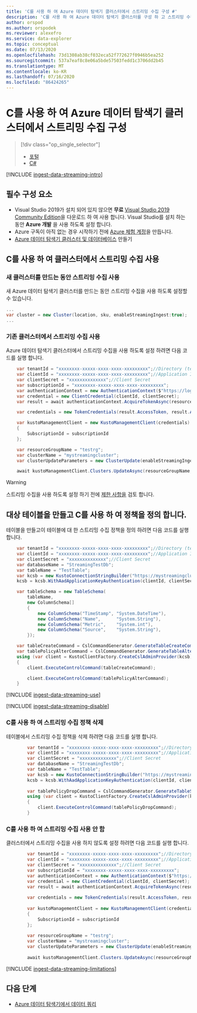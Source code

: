 ```yaml
---
title: 'C를 사용 하 여 Azure 데이터 탐색기 클러스터에서 스트리밍 수집 구성 #'
description: 'C를 사용 하 여 Azure 데이터 탐색기 클러스터를 구성 하 고 스트리밍 수집을 사용 하 여 데이터 로드를 시작 하는 방법을 알아봅니다. #'
author: orspod
ms.author: orspodek
ms.reviewer: alexefro
ms.service: data-explorer
ms.topic: conceptual
ms.date: 07/13/2020
ms.openlocfilehash: 73d1308ab38cf032eca52f772627f0946b5ea252
ms.sourcegitcommit: 537a7eaf8c8e06a5bde57503fedd1c3706dd2b45
ms.translationtype: MT
ms.contentlocale: ko-KR
ms.lasthandoff: 07/16/2020
ms.locfileid: "86424265"
---
```

# <a name="configure-streaming-ingestion-on-your-azure-data-explorer-cluster-using-c"></a>C를 사용 하 여 Azure 데이터 탐색기 클러스터에서 스트리밍 수집 구성 #

> [!div class="op_single_selector"]
> * [포털](ingest-data-streaming.md)
> * [C#](ingest-data-streaming-csharp.md)

[!INCLUDE [ingest-data-streaming-intro](includes/ingest-data-streaming-intro.md)]

## <a name="prerequisites"></a>필수 구성 요소

* Visual Studio 2019가 설치 되어 있지 않으면 **무료** [Visual Studio 2019 Community Edition](https://www.visualstudio.com/downloads/)을 다운로드 하 여 사용 합니다.  Visual Studio를 설치 하는 동안 **Azure 개발** 을 사용 하도록 설정 합니다.
* Azure 구독이 아직 없는 경우 시작하기 전에 [Azure 체험 계정](https://azure.microsoft.com/free/)을 만듭니다.
* [Azure 데이터 탐색기 클러스터 및 데이터베이스](create-cluster-database-csharp.md) 만들기
   
## <a name="enable-streaming-ingestion-on-your-cluster-using-c"></a>C를 사용 하 여 클러스터에서 스트리밍 수집 사용 #

### <a name="enable-streaming-ingestion-while-creating-a-new-cluster"></a>새 클러스터를 만드는 동안 스트리밍 수집 사용

새 Azure 데이터 탐색기 클러스터를 만드는 동안 스트리밍 수집을 사용 하도록 설정할 수 있습니다.

```csharp
...
var cluster = new Cluster(location, sku, enableStreamingIngest:true);
...
```

### <a name="enable-streaming-ingestion-on-an-existing-cluster"></a>기존 클러스터에서 스트리밍 수집 사용

Azure 데이터 탐색기 클러스터에서 스트리밍 수집을 사용 하도록 설정 하려면 다음 코드를 실행 합니다.

```csharp
    var tenantId = "xxxxxxxx-xxxxx-xxxx-xxxx-xxxxxxxxx";//Directory (tenant) ID
    var clientId = "xxxxxxxx-xxxxx-xxxx-xxxx-xxxxxxxxx";//Application ID
    var clientSecret = "xxxxxxxxxxxxxx";//Client Secret
    var subscriptionId = "xxxxxxxx-xxxxx-xxxx-xxxx-xxxxxxxxx";
    var authenticationContext = new AuthenticationContext($"https://login.windows.net/{tenantId}");
    var credential = new ClientCredential(clientId, clientSecret);
    var result = await authenticationContext.AcquireTokenAsync(resource: "https://management.core.windows.net/", clientCredential: credential);

    var credentials = new TokenCredentials(result.AccessToken, result.AccessTokenType);

    var kustoManagementClient = new KustoManagementClient(credentials)
    {
        SubscriptionId = subscriptionId
    };

    var resourceGroupName = "testrg";
    var clusterName = "mystreamingcluster";
    var clusterUpdateParameters = new ClusterUpdate(enableStreamingIngest: true);

    await kustoManagementClient.Clusters.UpdateAsync(resourceGroupName, clusterName, clusterUpdateParameters);
```

> [!WARNING]
> 스트리밍 수집을 사용 하도록 설정 하기 전에 [제한 사항을](#limitations) 검토 합니다.

## <a name="create-a-target-table-and-define-the-policy-using-c"></a>대상 테이블을 만들고 C를 사용 하 여 정책을 정의 합니다. #

테이블을 만들고이 테이블에 대 한 스트리밍 수집 정책을 정의 하려면 다음 코드를 실행 합니다.

```csharp
    var tenantId = "xxxxxxxx-xxxxx-xxxx-xxxx-xxxxxxxxx";//Directory (tenant) ID
    var clientId = "xxxxxxxx-xxxxx-xxxx-xxxx-xxxxxxxxx";//Application ID
    var clientSecret = "xxxxxxxxxxxxxx";//Client Secret
    var databaseName = "StreamingTestDb";
    var tableName = "TestTable";
    var kcsb = new KustoConnectionStringBuilder("https://mystreamingcluster.westcentralus.kusto.windows.net", databaseName);
    kcsb = kcsb.WithAadApplicationKeyAuthentication(clientId, clientSecret, tenantId);

    var tableSchema = new TableSchema(
        tableName,
        new ColumnSchema[]
        {
            new ColumnSchema("TimeStamp", "System.DateTime"),
            new ColumnSchema("Name",      "System.String"),
            new ColumnSchema("Metric",    "System.int"),
            new ColumnSchema("Source",    "System.String"),
        });

    var tableCreateCommand = CslCommandGenerator.GenerateTableCreateCommand(tableSchema);
    var tablePolicyAlterCommand = CslCommandGenerator.GenerateTableAlterStreamingIngestionPolicyCommand(tableName, isEnabled: true);
    using (var client = KustoClientFactory.CreateCslAdminProvider(kcsb))
    {
        client.ExecuteControlCommand(tableCreateCommand);

        client.ExecuteControlCommand(tablePolicyAlterCommand);
    }
```

[!INCLUDE [ingest-data-streaming-use](includes/ingest-data-streaming-types.md)]

[!INCLUDE [ingest-data-streaming-disable](includes/ingest-data-streaming-disable.md)]

### <a name="drop-the-streaming-ingestion-policy-using-c"></a>C를 사용 하 여 스트리밍 수집 정책 삭제 #

테이블에서 스트리밍 수집 정책을 삭제 하려면 다음 코드를 실행 합니다.
    
```csharp
        var tenantId = "xxxxxxxx-xxxxx-xxxx-xxxx-xxxxxxxxx";//Directory (tenant) ID
        var clientId = "xxxxxxxx-xxxxx-xxxx-xxxx-xxxxxxxxx";//Application ID
        var clientSecret = "xxxxxxxxxxxxxx";//Client Secret
        var databaseName = "StreamingTestDb";
        var tableName = "TestTable";
        var kcsb = new KustoConnectionStringBuilder("https://mystreamingcluster.westcentralus.kusto.windows.net", databaseName);
        kcsb = kcsb.WithAadApplicationKeyAuthentication(clientId, clientSecret, tenantId);
    
        var tablePolicyDropCommand = CslCommandGenerator.GenerateTableStreamingIngestionPolicyDropCommand(databaseName, tableName);
        using (var client = KustoClientFactory.CreateCslAdminProvider(kcsb))
        {
            client.ExecuteControlCommand(tablePolicyDropCommand);
        }
```

### <a name="disable-streaming-ingestion-using-c"></a>C를 사용 하 여 스트리밍 수집 사용 안 함 #

클러스터에서 스트리밍 수집을 사용 하지 않도록 설정 하려면 다음 코드를 실행 합니다.
    
```csharp
        var tenantId = "xxxxxxxx-xxxxx-xxxx-xxxx-xxxxxxxxx";//Directory (tenant) ID
        var clientId = "xxxxxxxx-xxxxx-xxxx-xxxx-xxxxxxxxx";//Application ID
        var clientSecret = "xxxxxxxxxxxxxx";//Client Secret
        var subscriptionId = "xxxxxxxx-xxxxx-xxxx-xxxx-xxxxxxxxx";
        var authenticationContext = new AuthenticationContext($"https://login.windows.net/{tenantId}");
        var credential = new ClientCredential(clientId, clientSecret);
        var result = await authenticationContext.AcquireTokenAsync(resource: "https://management.core.windows.net/", clientCredential: credential);
    
        var credentials = new TokenCredentials(result.AccessToken, result.AccessTokenType);
    
        var kustoManagementClient = new KustoManagementClient(credentials)
        {
            SubscriptionId = subscriptionId
        };
    
        var resourceGroupName = "testrg";
        var clusterName = "mystreamingcluster";
        var clusterUpdateParameters = new ClusterUpdate(enableStreamingIngest: false);
    
        await kustoManagementClient.Clusters.UpdateAsync(resourceGroupName, clusterName, clusterUpdateParameters);
```
    
[!INCLUDE [ingest-data-streaming-limitations](includes/ingest-data-streaming-limitations.md)]

## <a name="next-steps"></a>다음 단계

* [Azure 데이터 탐색기에서 데이터 쿼리](web-query-data.md)
